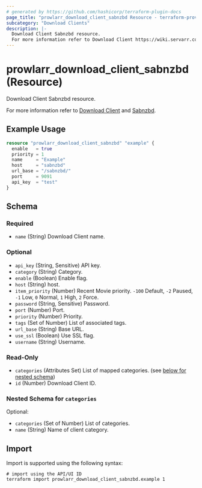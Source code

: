 ```yaml
---
# generated by https://github.com/hashicorp/terraform-plugin-docs
page_title: "prowlarr_download_client_sabnzbd Resource - terraform-provider-prowlarr"
subcategory: "Download Clients"
description: |-
  Download Client Sabnzbd resource.
  For more information refer to Download Client https://wiki.servarr.com/prowlarr/settings#download-clients and Sabnzbd https://wiki.servarr.com/prowlarr/supported#sabnzbd.
---
```


# prowlarr_download_client_sabnzbd (Resource)

<!-- subcategory:Download Clients -->Download Client Sabnzbd resource.
For more information refer to [Download Client](https://wiki.servarr.com/prowlarr/settings#download-clients) and [Sabnzbd](https://wiki.servarr.com/prowlarr/supported#sabnzbd).

## Example Usage

```terraform
resource "prowlarr_download_client_sabnzbd" "example" {
  enable   = true
  priority = 1
  name     = "Example"
  host     = "sabnzbd"
  url_base = "/sabnzbd/"
  port     = 9091
  api_key  = "test"
}
```

<!-- schema generated by tfplugindocs -->
## Schema

### Required

- `name` (String) Download Client name.

### Optional

- `api_key` (String, Sensitive) API key.
- `category` (String) Category.
- `enable` (Boolean) Enable flag.
- `host` (String) host.
- `item_priority` (Number) Recent Movie priority. `-100` Default, `-2` Paused, `-1` Low, `0` Normal, `1` High, `2` Force.
- `password` (String, Sensitive) Password.
- `port` (Number) Port.
- `priority` (Number) Priority.
- `tags` (Set of Number) List of associated tags.
- `url_base` (String) Base URL.
- `use_ssl` (Boolean) Use SSL flag.
- `username` (String) Username.

### Read-Only

- `categories` (Attributes Set) List of mapped categories. (see [below for nested schema](#nestedatt--categories))
- `id` (Number) Download Client ID.

<a id="nestedatt--categories"></a>
### Nested Schema for `categories`

Optional:

- `categories` (Set of Number) List of categories.
- `name` (String) Name of client category.

## Import

Import is supported using the following syntax:

```shell
# import using the API/UI ID
terraform import prowlarr_download_client_sabnzbd.example 1
```

